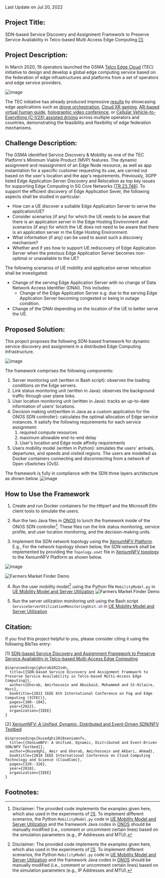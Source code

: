Last Update on Jul 20, 2022


## Project Title:
SDN-based Service Discovery and Assignment Framework to Preserve Service Availability in Telco-based Multi Access Edge Computing [[1]](#1)

## Project Description:
In March 2020, 19 operators launched the GSMA [Telco Edge Cloud](https://www.gsma.com/futurenetworks/telco-edge-cloud-forum/) (TEC) initiative to design and develop a global edge computing service based on the federation of edge infrastructures and platforms from a set of operators and edge service providers.

![image](GSMA-TEC.png)

The TEC initiative has already produced impressive [results](https://www.gsma.com/futurenetworks/wp-content/uploads/2022/03/GSMA-TEC-Value-Whitepaper-v13.pdf) by showcasing edge applications such as [drone orchestration](https://www.gsma.com/futurenetworks/resources/telefonica-and-bt-telco-edge-cloud/), [Cloud XR gaming](https://drive.google.com/file/d/1Ijsrhu4g_iWgk8Gq3KqMgYV3Gyf8beLl/view), [AR-based virtual human guide](https://www.gsma.com/futurenetworks/latest-news/kddi-dt-and-partners-next-generation-ar-mobile-app/), [holographic video conference](https://www.gsma.com/futurenetworks/wp-content/uploads/2021/09/TEC-Forum-Europe-Update-Jul-2021.pdf), or [Cellular Vehicle-to-Everything (C-V2X) assisted driving](https://youtu.be/SYClLpQuBX8) across multiple operators and countries, demonstrating the feasibility and flexibility of edge federation mechanisms.

## Challenge Description:
The GSMA identified Service Discovery & Mobility as one of the TEC Platform's Minimum Viable Product (MVP) features. The dynamic assignment and reassignment of an Edge Node resource, as well as app instantiation for a specific customer requesting its use, are carried out based on the user's location and the app's requirements. Previously, 3GPP listed Edge Application Server Discovery and Relocation as top key issues for supporting Edge Computing in 5G Core Networks [[TR 23.748](https://portal.3gpp.org/desktopmodules/Specifications/SpecificationDetails.aspx?specificationId=3622)]. To support the efficient discovery of Edge Application Sever, the following aspects shall be studied in particular:
-	How can a UE discover a suitable Edge Application Server to serve the application/UE?
-	Consider scenarios (if any) for which the UE needs to be aware that there is an application server in the Edge Hosting Environment and scenarios (if any) for which the UE does not need to be aware that there is an application server in the Edge Hosting Environment.
-	What information (if any) can be used to assist such a discovery mechanism?
-	Whether and if yes how to support UE rediscovery of Edge Application Server when the previous Edge Application Server becomes non-optimal or unavailable to the UE?

The following scenarios of UE mobility and application server relocation shall be investigated:
- Change of the serving Edge Application Server with no change of Data Network Access Identifier (DNAI). This includes:
  - Change of the Edge Application Server e.g. due to the serving Edge Application Server becoming congested or being in outage condition.
- Change of the DNAI depending on the location of the UE to better serve the UE.

## Proposed Solution:
This project proposes the following SDN-based framework for dynamic service discovery and assignment in a distributed Edge Computing Infrastructure.

![image](Framework_Architecture.png)

The framework comprises the following components:
1. Server monitoring unit (written in Bash script): observes the loading conditions on the Edge servers.
2. Link status monitoring unit (written in Java): observes the background traffic through user plane links.
3. User location monitoring unit (written in Java): tracks an up-to-date information of users' locations.
4. Decision making unit(written in Java as a custom application for the ONOS SDN controller): calculates the optimal allocation of Edge service instances. It satisfy the following requirements for each service assignment:
   1. required compute resources
   2. maximum allowable end-to-end delay
   3. User's location and Edge node affinity requirements
5. Users mobility model (written in Python): simulates the users' arrivals, departures, and speeds and visited regions. The users are modelled as Docker containers connecting and disconnecting from a network of Open vSwitches (OvS).   

The framework is fully in compliance with the SDN three layers architecture as shown below.
![image](SDN-based_Framework_Arch.png)


## How to Use the Framework
1. Create and run Docker containers for the Httperf and the Microsoft Ethr client tools to simulate the users.

2. Run the two Java files in [ONOS](https://github.com/nephilimboy/SDN_based_Service_Discovery_and_Assignment_Framework/tree/main/ONOS) to lunch the framework inside of the ONOS SDN controller[^*]. These files run the link status monitoring, service profile, and user location monitoring, and the decision-making units.

3. Implement the SDN network topology using the [XeniumNFV Platform](https://gitlab.com/nephh/XeniumNFV).
  E.g., For the network topology shown below, the SDN network shall be implemented by providing the ```Topology.xnet``` file in [XeniumNFV topology](https://github.com/nephilimboy/SDN_based_Service_Discovery_and_Assignment_Framework/tree/main/XeniumNFV%20topology) to the XeniumNFV Platform as shown below.

  ![image](Scenario1.png)

  ![Farmers Market Finder Demo](Topology.gif)

4. Run the user mobility model[^*] using the Python file ```MobilityModel.py``` in [UE Mobility Model and Server Utilization](https://github.com/nephilimboy/SDN_based_Service_Discovery_and_Assignment_Framework/tree/main/UE%20Mobility%20Model%20and%20Server%20Utilization%20Monitoring%20Unit)
  ![Farmers Market Finder Demo](Mobility.gif)

5. Run the server utilization monitoring unit using the Bash script ``` ServiceServerUtilizationMonitoringUnit.sh ``` in [UE Mobility Model and Server Utilization](https://github.com/nephilimboy/SDN_based_Service_Discovery_and_Assignment_Framework/tree/main/UE%20Mobility%20Model%20and%20Server%20Utilization%20Monitoring%20Unit)


## Citation:
If you find this project helpful to you, please consider citing it using the following BibTex entry:

<a id="1">[1]</a>
[SDN-based Service Discovery and Assignment Framework to Preserve Service Availability in Telco-based Multi-Access Edge Computing](https://ieeexplore.ieee.org/document/9798959/)
```
@inproceedings{ghorab2022sdn,
  title={{SDN-based Service Discovery and Assignment Framework to Preserve Service Availability in Telco-based Multi-Access Edge Computing}},
  author={Ghorab, Amirhossein and Abuibaid, Mohammed and St-Hilaire, Marc},
  booktitle={2022 IEEE 6th International Conference on Fog and Edge Computing (ICFEC)},
  pages={100--104},
  year={2022},
  organization={IEEE}
}
```

<a id="2">[2]</a>
[XeniumNFV: A Unified, Dynamic, Distributed and Event-Driven SDN/NFV Testbed](https://ieeexplore.ieee.org/document/8591037)
```
@inproceedings{kusedghi2018xeniumnfv,
  title={{XeniumNFV: A Unified, Dynamic, Distributed and Event-Driven SDN/NFV Testbed}},
  author={Kusedghi, Amir and Ghorab, Amirhossein and Akbari, Ahmad},
  booktitle={2018 IEEE International Conference on Cloud Computing Technology and Science (CloudCom)},
  pages={320--326},
  year={2018},
  organization={IEEE}
}
```

## Footnotes:
[^*]: Disclaimer: The provided code implements the examples given here, which also used in the experiments of [[1]](#1). To implement different scenarios, the Python ```MobilityModel.py``` code in [UE Mobility Model and Server Utilization](https://github.com/nephilimboy/SDN_based_Service_Discovery_and_Assignment_Framework/tree/main/UE%20Mobility%20Model%20and%20Server%20Utilization%20Monitoring%20Unit) and the framework Java codes in [ONOS](https://github.com/nephilimboy/SDN_based_Service_Discovery_and_Assignment_Framework/tree/main/ONOS) should be manually modified (i.e., comment or uncomment certain lines) based on the simulation parameters (e.g., IP Addresses and MTU).
